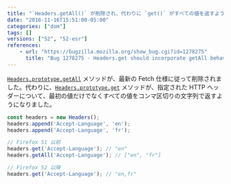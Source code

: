 ```yaml
---
title: "`Headers.getAll()` が削除され、代わりに `get()` がすべての値を返すようになります"
date: "2016-11-16T15:51:00-05:00"
categories: ["dom"]
tags: []
versions: ["52", "52-esr"]
references:
    - url: "https://bugzilla.mozilla.org/show_bug.cgi?id=1278275"
      title: "Bug 1278275 - Headers.get should incorporate getAll behaviour"
---
```

[`Headers.prototype.getAll`](https://developer.mozilla.org/docs/Web/API/Headers/getAll) メソッドが、最新の Fetch 仕様に従って削除されました。代わりに、[`Headers.prototype.get`](https://developer.mozilla.org/docs/Web/API/Headers/get) メソッドが、指定された HTTP ヘッダーについて、最初の値だけでなくすべての値をコンマ区切りの文字列で返すようになりました。

```js
const headers = new Headers();
headers.append('Accept-Language', 'en');
headers.append('Accept-Language', 'fr');

// Firefox 51 以前
headers.get('Accept-Language'); // "en"
headers.getAll('Accept-Language'); // ["en", "fr"]

// Firefox 52 以降
headers.get('Accept-Language'); // "en,fr"
```

